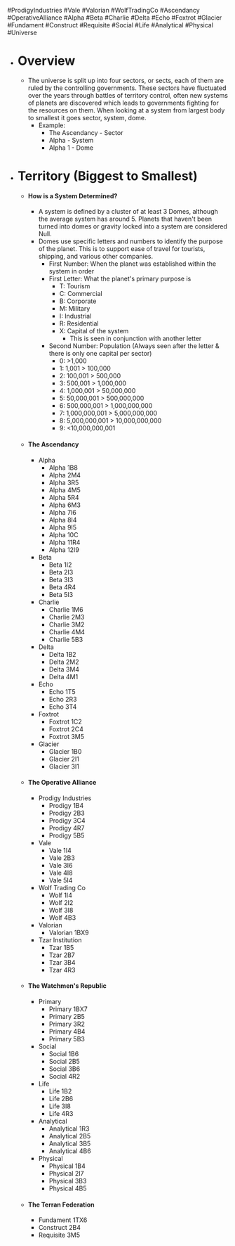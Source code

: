  #ProdigyIndustries #Vale #Valorian #WolfTradingCo #Ascendancy #OperativeAlliance #Alpha #Beta #Charlie #Delta #Echo #Foxtrot #Glacier #Fundament #Construct #Requisite #Social #Life #Analytical #Physical #Universe 
- # Overview
	- The universe is split up into four sectors, or sects, each of them are ruled by the controlling governments. These sectors have fluctuated over the years through battles of territory control, often new systems of planets are discovered which leads to governments fighting for the resources on them. When looking at a system from largest body to smallest it goes sector, system, dome.
		- Example: 
			- The Ascendancy - Sector
			- Alpha - System
			- Alpha 1 - Dome
- # Territory (Biggest to Smallest)
	- #### How is a System Determined?
		- A system is defined by a cluster of at least 3 Domes, although the average system has around 5. Planets that haven't been turned into domes or gravity locked into a system are considered Null.
		- Domes use specific letters and numbers to identify the purpose of the planet. This is to support ease of travel for tourists, shipping, and various other companies.
			- First Number: When the planet was established within the system in order
			- First Letter: What the planet's primary purpose is
				- T: Tourism
				- C: Commercial
				- B: Corporate
				- M: Military
				- I: Industrial
				- R: Residential
				- X: Capital of the system
					- This is seen in conjunction with another letter
			- Second Number: Population (Always seen after the letter & there is only one capital per sector) 
				- 0: >1,000
				- 1: 1,001 > 100,000
				- 2: 100,001 > 500,000
				- 3: 500,001 > 1,000,000
				- 4: 1,000,001 > 50,000,000
				- 5: 50,000,001 > 500,000,000
				- 6: 500,000,001 > 1,000,000,000
				- 7: 1,000,000,001 > 5,000,000,000
				- 8: 5,000,000,001 > 10,000,000,000
				- 9: <10,000,000,001
	- #### The Ascendancy
		-  Alpha
			-  Alpha 1B8
			- Alpha 2M4
			- Alpha 3R5
			- Alpha 4M5
			- Alpha 5R4
			- Alpha 6M3
			- Alpha 7I6
			- Alpha 8I4
			- Alpha 9I5
			- Alpha 10C
			- Alpha 11R4
			- Alpha 12I9
		- Beta
			- Beta 1I2
			- Beta 2I3
			- Beta 3I3
			- Beta 4R4
			- Beta 5I3
		- Charlie
			- Charlie 1M6
			- Charlie 2M3
			- Charlie 3M2
			- Charlie 4M4
			- Charlie 5B3
		- Delta
			- Delta 1B2
			- Delta 2M2
			- Delta 3M4
			- Delta 4M1
		- Echo
			- Echo 1T5
			- Echo 2R3
			- Echo 3T4
		- Foxtrot
			- Foxtrot 1C2
			- Foxtrot 2C4
			- Foxtrot 3M5
		- Glacier
			- Glacier 1B0
			- Glacier 2I1
			- Glacier 3I1
	- #### The Operative Alliance
		- Prodigy Industries
			- Prodigy 1B4
			- Prodigy 2B3
			- Prodigy 3C4
			- Prodigy 4R7
			- Prodigy 5B5
		- Vale
			- Vale 1I4
			- Vale 2B3
			- Vale 3I6
			- Vale 4I8
			- Vale 5I4
		- Wolf Trading Co
			- Wolf 1I4
			- Wolf 2I2
			- Wolf 3I8
			- Wolf 4B3
		- Valorian 
			- Valorian 1BX9
		- Tzar Institution
			- Tzar 1B5
			- Tzar 2B7
			- Tzar 3B4
			- Tzar 4R3
	- #### The Watchmen's Republic
		- Primary
			- Primary 1BX7
			- Primary 2B5
			- Primary 3R2
			- Primary 4B4
			- Primary 5B3
		- Social
			- Social 1B6
			- Social 2B5
			- Social 3B6
			- Social 4R2
		- Life
			- Life 1B2
			- Life 2B6
			- Life 3I8
			- Life 4R3
		- Analytical
			- Analytical 1R3
			- Analytical 2B5
			- Analytical 3B5
			- Analytical 4B6
		- Physical
			- Physical 1B4
			- Physical 2I7
			- Physical 3B3
			- Physical 4B5
	- #### The Terran Federation
		- Fundament 1TX6
		- Construct 2B4
		- Requisite 3M5